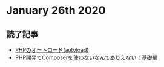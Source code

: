 # January 26th 2020
## 読了記事
- [PHPのオートロード(autoload)](https://qiita.com/atwata/items/5ba72d3d881a81227c2a)
- [PHP開発でComposerを使わないなんてありえない！基礎編](https://qiita.com/niisan-tokyo/items/8cccec88d45f38171c94)

